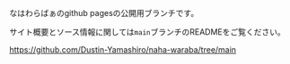 なはわらばぁのgithub pagesの公開用ブランチです。

サイト概要とソース情報に関しては`main`ブランチのREADMEをご覧ください。

https://github.com/Dustin-Yamashiro/naha-waraba/tree/main
